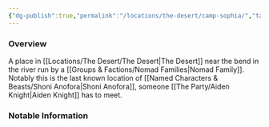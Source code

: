 ```yaml
---
{"dg-publish":true,"permalink":"/locations/the-desert/camp-sophia/","tags":["Undiscovered"],"updated":"2025-06-10T19:04:11.917+01:00"}
---
```



### Overview
A place in [[Locations/The Desert/The Desert\|The Desert]] near the bend in the river run by a [[Groups & Factions/Nomad Families\|Nomad Family]]. Notably this is the last known location of [[Named Characters & Beasts/Shoni Anofora\|Shoni Anofora]], someone [[The Party/Aiden Knight\|Aiden Knight]] has to meet.

### Notable Information 